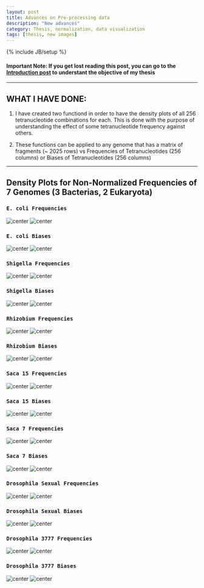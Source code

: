 ```yaml
---
layout: post
title: Advances on Pre-processing data
description: "New advances"
category: Thesis, normalization, data visualization
tags: [thesis, new images]
---
```


{% include JB/setup %}

#### Important Note: If you get lost reading this post, you can go to the [Introduction post](http://kamynz.github.io/thesis/2015/07/30/Introduction-of-Thesis/) to understant the objective of my thesis

------

## WHAT I HAVE DONE:

1. I have created two functiond in order to have the density plots of all 256 tetranucleotide combinations for each. 
This is done with the purpose of understanding the effect of some tetranucleotide frequency against others.

2. These functions can be applied to any genome that has a matrix of fragments (~ 2025 rows)
vs Frequencies of Tetranucleotides (256 columns) or Biases of Tetranucleotides (256 columns) 

------

## Density Plots for Non-Normalized Frequencies of 7 Genomes (3 Bacterias, 2 Eukaryota)

### ``E. coli Frequencies``

![center](/Figs/Semana8/Ecoli/Eco_AC_Freq.png)
![center](/Figs/Semana8/Ecoli/Eco_GT_Freq.png)

### ``E. coli Biases``

![center](/Figs/Semana8/Ecoli/Eco_AC_Sesgos.png)
![center](/Figs/Semana8/Ecoli/Eco_GT_Sesgos.png)


### ``Shigella Frequencies``

![center](/Figs/Semana8/Shigella/Shig_AC_Freq.png)
![center](/Figs/Semana8/Shigella/Shig_GT_Freq.png)

### ``Shigella Biases``

![center](/Figs/Semana8/Shigella/Shig_AC_Sesgos.png)
![center](/Figs/Semana8/Shigella/Shig_GT_Sesgos.png)


### ``Rhizobium Frequencies``

![center](/Figs/Semana8/Rhizobium/Rhizo_AC_Freqs.png)
![center](/Figs/Semana8/Rhizobium/Rhizo_GT_Freqs.png)

### ``Rhizobium Biases``

![center](/Figs/Semana8/Rhizobium/Rhizo_AC_Sesgos.png)
![center](/Figs/Semana8/Rhizobium/Rhizo_GT_Sesgos.png)

### ``Saca 15 Frequencies``

![center](/Figs/Semana8/Saca15/Saca15_AC_Freqs.png)
![center](/Figs/Semana8/Saca15/Saca15_GT_Freqs.png)

### ``Saca 15 Biases``

![center](/Figs/Semana8/Saca15/Saca15_AC_Freqs.png)
![center](/Figs/Semana8/Saca15/Saca15_GT_Freqs.png)

### ``Saca 7 Frequencies``

![center](/Figs/Semana8/Saca7/Saca7_AC_Freqs.png)
![center](/Figs/Semana8/Saca7/Saca7_GT_Freqs.png)

### ``Saca 7 Biases``

![center](/Figs/Semana8/Saca7/Saca7_AC_Sesgos.png)
![center](/Figs/Semana8/Saca7/Saca7_GT_Sesgos.png)

### ``Drosophila Sexual Frequencies``

![center](/Figs/Semana8/DrosoSexual/DrosoSexual_AC_Freqs.png)
![center](/Figs/Semana8/DrosoSexual/DrosoSexual_GT_Freqs.png)

### ``Drosophila Sexual Biases``

![center](/Figs/Semana8/DrosoSexual/DrosoSexual_AC_Sesgos.png)
![center](/Figs/Semana8/DrosoSexual/DrosoSexual_GT_Sesgos.png)

### ``Drosophila 3777 Frequencies``

![center](/Figs/Semana8/Droso3777/Droso3777_AC_Freqs.png)
![center](/Figs/Semana8/Droso3777/Droso3777_GT_Freqs.png)

### ``Drosophila 3777 Biases``

![center](/Figs/Semana8/Droso3777/Droso3777_AC_Sesgos.png)
![center](/Figs/Semana8/Droso3777/Droso3777_GT_Sesgos.png)
